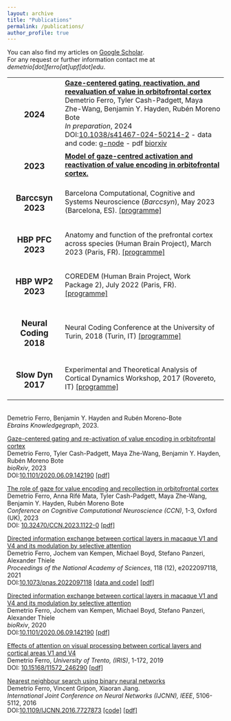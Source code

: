 ```yaml
---
layout: archive
title: "Publications"
permalink: /publications/
author_profile: true
---
```


You can also find my articles on [Google Scholar](https://scholar.google.com/citations?hl=en&user=rb2l4DcAAAAJ&hl=en).  
For any request or further information contact me at *demetrio[dot]ferro[at]upf[dot]edu*. 

<table style="border:none !important;">
<tr style="border:none !important;">
 <td style="border:none !important; text-align:center !important;"><h3>2024</h3></td>
 <td style="border:none !important;"><a href="https://doi.org/10.1038/s41467-024-50214-2" target="_blank"><b>Gaze-centered gating, reactivation, and reevaluation of value in orbitofrontal cortex</b></a><br/>
Demetrio Ferro, Tyler Cash-Padgett, Maya Zhe-Wang, Benjamin Y. Hayden, Rubén Moreno Bote<br/>
<i>In preparation</i>, 2024 <br/>
DOI:<a href="https://doi.org/10.1038/s41467-024-50214-2" target="_blank">10.1038/s41467-024-50214-2</a> - data and code: <a href="https://doi.org/10.12751/g-node.evlnq5">g-node</a> - pdf <a href="https://www.biorxiv.org/content/10.1101/2023.04.20.537677v3.full.pdf">biorxiv</a>
 </td>
</tr>
<tr style="border:none !important;">
 <td style="border:none !important; text-align:center !important;"><h3>2023</h3></td>
 <td style="border:none !important;"><a href="Model of gaze centred activation and reactivation of value encoding in orbitofrontal cortex."><b>Model of gaze-centred activation and reactivation of value encoding in orbitofrontal cortex.</b></a>
 </td>
</tr>
<tr style="border:none !important;">
 <td style="border:none !important; text-align:center !important;"><h3>Barccsyn 2023</h3></td>
 <td style="border:none !important;">Barcelona Computational, Cognitive and Systems Neuroscience (<i>Barccsyn</i>), May 2023 (Barcelona, ES). <a href="/abstracts/ProgrammeBSYN2023.pdf" type="application/pdf" target="_blank">[programme]</a>
 </td>
</tr>
 <tr style="border:none !important;">
 <td style="border:none !important; text-align:center !important;"><h3>HBP PFC 2023</h3></td>
 <td style="border:none !important;">Anatomy and function of the prefrontal cortex across species (Human Brain Project), March 2023 (Paris, FR). <a href="/abstracts/ProgrammeHBPPFC2023.pdf" type="application/pdf" target="_blank">[programme]</a>
 </td>
</tr>
 <tr style="border:none !important;">
 <td style="border:none !important; text-align:center !important;"><h3>HBP WP2 2023</h3></td>
 <td style="border:none !important;"> COREDEM (Human Brain Project, Work Package 2), July 2022 (Paris, FR). <a href="/abstracts/ProgrammeHBPCDM2022.pdf" type="application/pdf" target="_blank">[programme]</a>
 </td>
</tr>
<tr style="border:none !important;">
 <td style="border:none !important; text-align:center !important;"><h3>Neural Coding 2018</h3></td>
 <td style="border:none !important;">Neural Coding Conference at the University of Turin, 2018 (Turin, IT) <a href="/abstracts/ProgrammeNEUCOD2018.pdf" type="application/pdf" target="_blank">[programme]</a>
 </td>
</tr>
 <tr style="border:none !important;">
 <td style="border:none !important; text-align:center !important;"><h3>Slow Dyn 2017</h3></td>
 <td style="border:none !important;">Experimental and Theoretical Analysis of Cortical Dynamics Workshop, 2017 (Rovereto, IT) <a href="https://www.humanbrainproject.eu/en/follow-hbp/events/experimental-and-theoretical-analysis-cortical-dynamics-workshop" type="application/pdf" target="_blank">[programme]</a>
 </td>
</tr>
</table>



[]()<br/>
Demetrio Ferro, Benjamin Y. Hayden and Rubén Moreno-Bote <br/>
_Ebrains Knowledgegraph_, 2023. <br/>

[Gaze-centered gating and re-activation of value encoding in orbitofrontal cortex](https://www.biorxiv.org/content/10.1101/2023.04.20.537677v3.abstract)<br/>
Demetrio Ferro, Tyler Cash-Padgett, Maya Zhe-Wang, Benjamin Y. Hayden, Rubén Moreno Bote<br/>
_bioRxiv_, 2023 <br/>
DOI:[10.1101/2020.06.09.142190](https://doi.org/10.1101/2023.04.20.537677)
[[pdf]](https://www.biorxiv.org/content/10.1101/2023.04.20.537677v3.full.pdf)


[The role of gaze for value encoding and recollection in orbitofrontal cortex](https://2023.ccneuro.org/view_paper8951.html?PaperNum=1122)<br/>
Demetrio Ferro, Anna Rifé Mata, Tyler Cash-Padgett, Maya Zhe-Wang, Benjamin Y. Hayden, Rubén Moreno Bote<br/>
_Conference on Cognitive Computational Neuroscience (CCN)_, 1-3, Oxford (UK), 2023 <br/>
DOI: [10.32470/CCN.2023.1122-0](https://2023.ccneuro.org/view_paper8951.html?PaperNum=1122)
[[pdf]](https://2023.ccneuro.org/proceedings/0000615.pdf?s=W&pn=1122)

[Directed information exchange between cortical layers in macaque V1 and V4 and its modulation by selective attention](https://www.pnas.org/doi/abs/10.1073/pnas.2022097118)<br/>
Demetrio Ferro, Jochem van Kempen, Michael Boyd, Stefano Panzeri, Alexander Thiele<br/>
_Proceedings of the National Academy of Sciences_, 118 (12), e2022097118, 2021 <br/>
DOI:[10.1073/pnas.2022097118](https://doi.org/10.1073/pnas.2022097118)
[[data and code]](https://gin.g-node.org/56Fe/V1-V4-LFPs-and-Visual-Attention) [[pdf]](https://www.pnas.org/doi/reader/10.1073/pnas.2022097118)


[Directed information exchange between cortical layers in macaque V1 and V4 and its modulation by selective attention](https://www.biorxiv.org/content/10.1101/2020.06.09.142190v1)<br/>
Demetrio Ferro, Jochem van Kempen, Michael Boyd, Stefano Panzeri, Alexander Thiele<br/>
_bioRxiv_, 2020 <br/>
DOI:[10.1101/2020.06.09.142190](https://doi.org/10.1101/2020.06.09.142190)
[[pdf]](https://www.biorxiv.org/content/10.1101/2020.06.09.142190v1.full.pdf)

[Effects of attention on visual processing between cortical layers and cortical areas V1 and V4](https://hdl.handle.net/11572/246290) <br />
Demetrio Ferro, _University of Trento, (IRIS)_, 1-172, 2019<br />
DOI: [10.15168/11572_246290](https://dx.doi.org/10.15168/11572_246290)
[[pdf]](https://iris.unitn.it/retrieve/e3835195-f568-72ef-e053-3705fe0ad821/DFerro-Thesis-final-updated-reviews-ok.pdf)


[Nearest neighbour search using binary neural networks](https://ieeexplore.ieee.org/abstract/document/7727873/) <br />
Demetrio Ferro, Vincent Gripon, Xiaoran Jiang.<br />
*International Joint Conference on Neural Networks (IJCNN), IEEE*, 5106-5112, 2016 <br />
DOI:[10.1109/IJCNN.2016.7727873](https://doi.org/10.1109/IJCNN.2016.7727873) 
[[code]](https://gin.g-node.org/56Fe/Nearest-Neighbour-Search-Neural-Networks-Product-Quantization) [[pdf]](http://www.vincent-gripon.com/files/conf/2016-IJCNN.pdf)<br /> 
